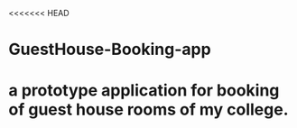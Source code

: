 <<<<<<< HEAD
# GuestHouse-Booking-app
a prototype application for booking of guest house rooms of my college.
=======
